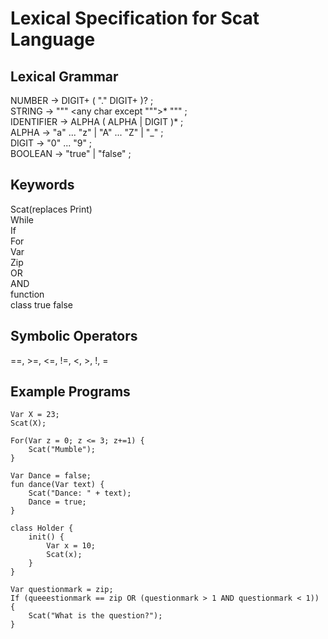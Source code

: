 # Lexical Specification for Scat Language


## Lexical Grammar
NUMBER         → DIGIT+ ( "." DIGIT+ )? ;  
STRING         → "\"" <any char except "\"">* "\"" ;  
IDENTIFIER     → ALPHA ( ALPHA | DIGIT )* ;  
ALPHA          → "a" ... "z" | "A" ... "Z" | "_" ;  
DIGIT          → "0" ... "9" ;  
BOOLEAN        → "true" | "false" ;  

## Keywords
Scat(replaces Print)  
While  
If  
For  
Var  
Zip  
OR  
AND  
function  
class 
true
false

## Symbolic Operators
==, >=, <=, !=, <, >, !, =  

## Example Programs
```
Var X = 23;  
Scat(X);  
```
```
For(Var z = 0; z <= 3; z+=1) {  
    Scat("Mumble");  
}  
```
```
Var Dance = false;
fun dance(Var text) {  
    Scat("Dance: " + text);  
    Dance = true;  
}  
```
```
class Holder {  
    init() {  
        Var x = 10;  
        Scat(x);  
    }  
}  
```
```
Var questionmark = zip;  
If (queeestionmark == zip OR (questionmark > 1 AND questionmark < 1)) {  
    Scat("What is the question?");  
}  
```
